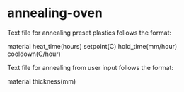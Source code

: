 # annealing-oven

Text file for annealing preset plastics follows the format:


material  heat_time(hours)  setpoint(C)    hold_time(mm/hour)    cooldown(C/hour)


Text file for annealing from user input follows the format:


material    thickness(mm)
